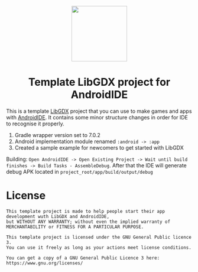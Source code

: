 <p align=center>
  <img src="https://media.discordapp.net/attachments/486869413732155404/937056162971541555/new_icon.png" height=150px width=150px>
  <h1 align=center>Template LibGDX project for AndroidIDE </h1>
</p>

This is a template [LibGDX](libgdx.com) project that you can use to make games and apps with [AndroidIDE](https://github.com/itsaky/AndroidIDE). It contains some minor structure changes in order for IDE to recognise it properly.
1. Gradle wrapper version set to 7.0.2
2. Android implementation module renamed `:android -> :app`
3. Created a sample example for newcomers to get started with LibGDX

Building: `Open AndroidIDE -> Open Existing Project -> Wait until build finishes -> Build Tasks - AssembleDebug`. After that the IDE will generate debug APK located in `project_root/app/build/output/debug`

# License
```
This template project is made to help people start their app development wuth LibGDX and AndroidIDE, 
but WITHOUT ANY WARRANTY; without even the implied warranty of MERCHANTABILITY or FITNESS FOR A PARTICULAR PURPOSE.

This template project is licensed under the GNU General Public licence 3. 
You can use it freely as long as your actions meet license conditions.

You can get a copy of a GNU General Public Licence 3 here: https://www.gnu.org/licenses/
```
